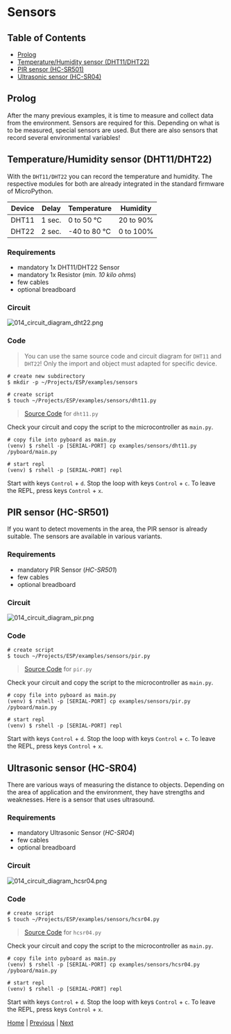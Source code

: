 # Sensors

## Table of Contents

- [Prolog](#prolog)
- [Temperature/Humidity sensor (DHT11/DHT22)](#temperaturehumidity-sensor-dht11dht22)
- [PIR sensor (HC-SR501)](#pir-sensor-hc-sr501)
- [Ultrasonic sensor (HC-SR04)](#ultrasonic-sensor-hc-sr04)

## Prolog

After the many previous examples, it is time to measure and collect data from the environment. Sensors are required for this. Depending on what is to be measured, special sensors are used. But there are also sensors that record several environmental variables!

## Temperature/Humidity sensor (DHT11/DHT22)

With the `DHT11/DHT22` you can record the temperature and humidity. The respective modules for both are already integrated in the standard firmware of MicroPython.


| Device | Delay  | Temperature  | Humidity   |
|--------|--------|--------------|------------|
| DHT11  | 1 sec. | 0 to 50 °C   | 20 to 90%  |
| DHT22  | 2 sec. | -40 to 80 °C | 0 to 100%  |

### Requirements

- mandatory 1x DHT11/DHT22 Sensor
- mandatory 1x Resistor (_min. 10 kilo ohms_)
- few cables
- optional breadboard

### Circuit

![014_circuit_diagram_dht22.png](../images/examples/014_circuit_diagram_dht22.png)

### Code

> You can use the same source code and circuit diagram for `DHT11` and `DHT22`! Only the import  and object must adapted for specific device.

```shell
# create new subdirectory
$ mkdir -p ~/Projects/ESP/examples/sensors

# create script
$ touch ~/Projects/ESP/examples/sensors/dht11.py
```

> [Source Code](../examples/sensors/dht11.py) for `dht11.py`

Check your circuit and copy the script to the microcontroller as `main.py`.

```shell
# copy file into pyboard as main.py
(venv) $ rshell -p [SERIAL-PORT] cp examples/sensors/dht11.py /pyboard/main.py

# start repl
(venv) $ rshell -p [SERIAL-PORT] repl
```

Start with keys `Control` + `d`. Stop the loop with keys `Control` + `c`. To leave the REPL, press keys `Control` + `x`.

## PIR sensor (HC-SR501)

If you want to detect movements in the area, the PIR sensor is already suitable. The sensors are available in various variants. 

### Requirements

- mandatory PIR Sensor (_HC-SR501_)
- few cables
- optional breadboard

### Circuit

![014_circuit_diagram_pir.png](../images/examples/014_circuit_diagram_pir.png)

### Code

```shell
# create script
$ touch ~/Projects/ESP/examples/sensors/pir.py
```

> [Source Code](../examples/sensors/pir.py) for `pir.py`

Check your circuit and copy the script to the microcontroller as `main.py`.

```shell
# copy file into pyboard as main.py
(venv) $ rshell -p [SERIAL-PORT] cp examples/sensors/pir.py /pyboard/main.py

# start repl
(venv) $ rshell -p [SERIAL-PORT] repl
```

Start with keys `Control` + `d`. Stop the loop with keys `Control` + `c`. To leave the REPL, press keys `Control` + `x`.


## Ultrasonic sensor (HC-SR04)

There are various ways of measuring the distance to objects. Depending on the area of application and the environment, they have strengths and weaknesses. Here is a sensor that uses ultrasound.

### Requirements

- mandatory Ultrasonic Sensor (_HC-SR04_)
- few cables
- optional breadboard

### Circuit

![014_circuit_diagram_hcsr04.png](../images/examples/014_circuit_diagram_hcsr04.png)

### Code

```shell
# create script
$ touch ~/Projects/ESP/examples/sensors/hcsr04.py
```

> [Source Code](../examples/sensors/hcsr04.py) for `hcsr04.py`

Check your circuit and copy the script to the microcontroller as `main.py`.

```shell
# copy file into pyboard as main.py
(venv) $ rshell -p [SERIAL-PORT] cp examples/sensors/hcsr04.py /pyboard/main.py

# start repl
(venv) $ rshell -p [SERIAL-PORT] repl
```

Start with keys `Control` + `d`. Stop the loop with keys `Control` + `c`. To leave the REPL, press keys `Control` + `x`.


[Home](https://github.com/Lupin3000/ESP) | [Previous](./013_human_interaction_extended.md) | [Next](./014_sensor_extended.md)
